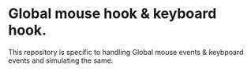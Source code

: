 # Global mouse hook & keyboard hook.



This repository is specific to handling Global mouse events & keybpoard events and simulating the same.
